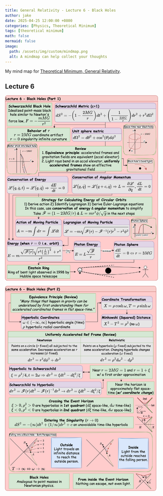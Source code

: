 ```yaml
---
title: General Relativity - Lecture 6 - Black Holes
author: jake
date: 2025-04-25 12:00:00 +0800
categories: [Physics, Theoretical Minimum]
tags: [theoretical minimum]
math: false
mermaid: false
image:
  path: /assets/img/custom/mindmap.png
  alt: A mindmap can help collect your thoughts
---
```

My mind map for [Theoretical Minimum, General Relativity](https://theoreticalminimum.com/courses/general-relativity/2012/fall).

## Lecture 6
![alt](assets/drawio/B4L6-Page-1.drawio.png)

![alt](assets/drawio/B4L6-Page-2.drawio.png)
